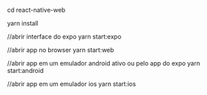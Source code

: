 cd react-native-web

yarn install

//abrir interface do expo 
yarn start:expo

//abrir app no browser 
yarn start:web

//abrir app em um emulador android ativo ou pelo app do expo
yarn start:android

//abrir app em um emulador ios
yarn start:ios